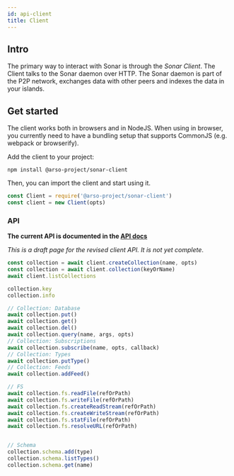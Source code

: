 ```yaml
---
id: api-client
title: Client
---
```

## Intro

The primary way to interact with Sonar is through the *Sonar Client*. The Client talks to the Sonar daemon over HTTP. The Sonar daemon is part of the P2P network, exchanges data with other peers and indexes the data in your islands.

## Get started

The client works both in browsers and in NodeJS. When using in browser, you currently need to have a bundling setup that supports CommonJS (e.g. webpack or browserify).

Add the client to your project:
```
npm install @arso-project/sonar-client
```

Then, you can import the client and start using it.

```javascript
const Client = require('@arso-project/sonar-client')
const client = new Client(opts)
```

### API

**The current API is documented in the [API docs](https://sonar-apidocs.dev.arso.xyz)**

*This is a draft page for the revised client API. It is not yet complete*.

```javascript
const collection = await client.createCollection(name, opts)
const collection = await client.collection(keyOrName)
await client.listCollections

collection.key
collection.info

// Collection: Database
await collection.put()
await collection.get()
await collection.del()
await collection.query(name, args, opts)
// Collection: Subscriptions
await collection.subscribe(name, opts, callback)
// Collection: Types
await collection.putType()
// Collection: Feeds
await collection.addFeed()

// FS
await collection.fs.readFile(refOrPath)
await collection.fs.writeFile(refOrPath)
await collection.fs.createReadStream(refOrPath)
await collection.fs.createWriteStream(refOrPath)
await collection.fs.statFile(refOrPath)
await collection.fs.resolveURL(refOrPath)


// Schema
collection.schema.add(type)
collection.schema.listTypes()
collection.schema.get(name)
```
